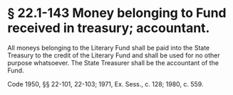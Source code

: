 # § 22.1-143 Money belonging to Fund received in treasury; accountant.

<p>All moneys belonging to the Literary Fund shall be paid into the State Treasury to the credit of the Literary Fund and shall be used for no other purpose whatsoever. The State Treasurer shall be the accountant of the Fund.</p><p>Code 1950, §§ 22-101, 22-103; 1971, Ex. Sess., c. 128; 1980, c. 559.</p>